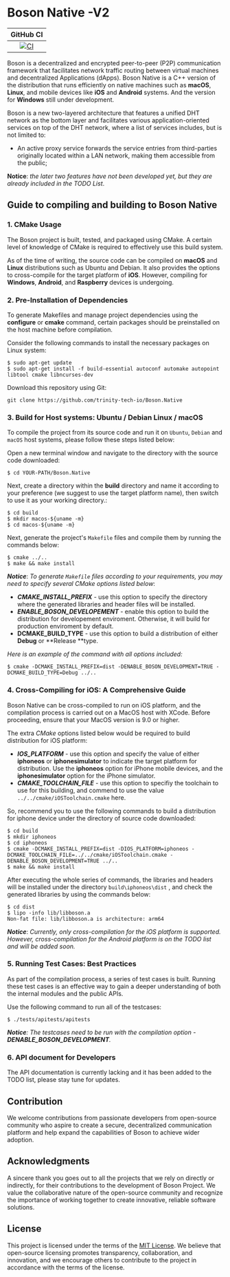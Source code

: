 # Boson Native -V2

|GitHub CI|
|:-:|
|[![CI](https://github.com/trinity-tech-io/Boson.Native/actions/workflows/cmake.yml/badge.svg)](https://github.com/trinity-tech-io/Boson.Native/actions/workflows/cmake.yml)|

Boson is a decentralized and encrypted peer-to-peer (P2P)  communication framework that facilitates network traffic routing between virtual machines and decentralized Applications (dApps).  Boson Native is a C++ version of the distribution that runs efficiently on native machines such as **macOS**, **Linux**, and mobile devices like **iOS** and **Android** systems. And the version for **Windows** still under  development.

Boson is a new two-layered architecture that features a unified DHT network as the bottom layer and facilitates various application-oriented services on top of the DHT network, where a list of services includes, but is not limited to:

- An active proxy service forwards the service entries from third-parties originally located within a LAN network, making them accessible from the public;

**Notice**:  *the later two features have not been developed yet, but they are already included in the TODO List*.

## Guide to compiling and building to Boson Native

### 1. CMake Usage

The Boson project is built, tested, and packaged using CMake. A certain level of knowledge of CMake is required to effectively use this build system.

As of the time of writing, the source code can be compiled on **macOS** and **Linux** distributions such as Ubuntu and Debian. It also provides the options to cross-compile for the target platform of **iOS**. However, compiling for **Windows**, **Android**, and **Raspberry** devices is undergoing.

### 2. Pre-Installation of Dependencies

To generate Makefiles and manage project dependencies using the **configure** or **cmake** command, certain packages should be preinstalled on the host machine before compilation.

Consider the following commands to install the necessary packages on Linux system:

```shell
$ sudo apt-get update
$ sudo apt-get install -f build-essential autoconf automake autopoint libtool cmake libncurses-dev
```

Download this repository using Git:

```
git clone https://github.com/trinity-tech-io/Boson.Native
```

### 3. Build for Host systems: Ubuntu / Debian Linux / macOS

To compile the project from its source code and run it on `Ubuntu`, `Debian` and `macOS` host systems, please follow these steps listed below:

Open a new terminal window and navigate to the directory with the source code downloaded:

```shell
$ cd YOUR-PATH/Boson.Native
```

Next, create a directory within the **build** directory and name it according to your preference (we suggest to use the target platform name), then switch to use it as your working directory.:

```shell
$ cd build
$ mkdir macos-${uname -m}
$ cd macos-${uname -m}
```

Next, generate the project's `Makefile` files and compile them by running the commands below:

```shell
$ cmake ../..
$ make && make install
```

***Notice***: *To generate `Makefile` files according to your requirements, you may need to specify several CMake options listed below*:

- ***CMAKE_INSTALL_PREFIX*** - use this option to specify the directory where the generated libraries and header files will be installed.
- ***ENABLE_BOSON_DEVELOPEMENT*** -  enable this option to build the distribution for developement enviroment. Otherwise, it will build for production enviroment by default.
- **DCMAKE_BUILD_TYPE**  - use this option to build a distribution of either **Debug** or **Release **type.

*Here is an example of the command with all options included:*

```shell
$ cmake -DCMAKE_INSTALL_PREFIX=dist -DENABLE_BOSON_DEVELOPMENT=TRUE -DCMAKE_BUILD_TYPE=Debug ../..
```

### 4. Cross-Compiling for iOS: A Comprehensive Guide

Boson Native can be cross-compiled to run on iOS platform, and the compilation process is carried out on a MacOS host with XCode. Before proceeding, ensure that your MacOS version is 9.0 or higher.

The extra *CMake* options listed below would be required to build distribution for iOS platform:

- ***IOS_PLATFORM*** - use this option and specify the value of either **iphoneos** or **iphonesimulator** to indicate the target platform for distribution. Use the **iphoneos** option for iPhone mobile devices, and  the **iphonesimulator** option for the iPhone simulator.
- ***CMAKE_TOOLCHAIN_FILE*** - use this option to specifiy the toolchain to use for this building, and commend to use the value `../../cmake/iOSToolchain.cmake` here.

So, recommend you to use the following commands to build a distribution for iphone device under the directory of source code downloaded:

```shell
$ cd build
$ mkdir iphoneos
$ cd iphoneos
$ cmake -DCMAKE_INSTALL_PREFIX=dist -DIOS_PLATFORM=iphoneos -DCMAKE_TOOLCHAIN_FILE=../../cmake/iOSToolchain.cmake -DENABLE_BOSON_DEVELOPMENT=TRUE ../..
$ make && make install
```

After executing the whole series of commands, the libraries and headers will be installed under the directory  `build\iphoneos\dist` , and check the generated libraries by using the commands below:

```shell
$ cd dist
$ lipo -info lib/libboson.a
Non-fat file: lib/libboson.a is architecture: arm64
```

***Notice***: *Currently, only cross-compilation for the iOS platform is supported. However, cross-compilation for the Android platform is on the TODO list and will be added soon.*

### 5. Running Test Cases: Best Practices

As part of the compilation process, a series of test cases is built. Running these test cases is an effective way to gain a deeper understanding of both the internal modules and the public APIs.

Use the following command to run all of the testcases:

```shell
$ ./tests/apitests/apitests
```

***Notice**: The testcases need to be run with the compilation option -**DENABLE_BOSON_DEVELOPMENT**.*

### 6.  API document for Developers

The API documentation is currently lacking and it has been added to the TODO list, please stay tune for updates.


## Contribution

We welcome contributions from passionate developers from open-source community who aspire to create a secure, decentralized communication platform and help expand the capabilities of Boson to achieve wider adoption.

## Acknowledgments

A sincere thank you goes out to all the projects that we rely on directly or indirectly, for their contributions to the development of Boson Project. We value the collaborative nature of the open-source community and recognize the importance of working together to create innovative, reliable software solutions.

## License

This project is licensed under the terms of the [MIT License](https://github.com/trinity-tech-io/Boson.Native/blob/master/LICENSE). We believe that open-source licensing  promotes transparency, collaboration, and innovation, and we encourage others to contribute to the project in accordance with the terms of the license.
